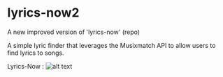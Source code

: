 # lyrics-now2
A new improved version of 'lyrics-now' (repo)

A simple lyric finder that leverages the Musixmatch API to allow users to find lyrics to songs.

Lyrics-Now : 
![alt text](https://github.com/jossai1/lyrics-now2/src/assets/images/lyric-finder.png "pic of app")
